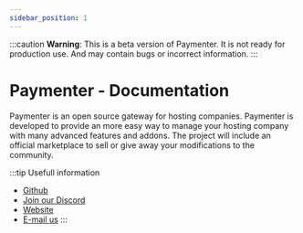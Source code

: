 ```yaml
---
sidebar_position: 1
---
```


:::caution 
**Warning**: This is a beta version of Paymenter. It is not ready for production use. And may contain bugs or incorrect information.
:::
# Paymenter - Documentation
Paymenter is an open source gateway for hosting companies. Paymenter is developed to provide an more easy way to manage your hosting company with many advanced features and addons. The project will include an official marketplace to sell or give away your modifications to the community.

:::tip Usefull information
* [Github](https://github.com/Paymenter)
* [Join our Discord](https://discord.gg/v42TvwT58H)
* [Website](https://paymenter.org/)
* [E-mail us](mailto:hello@paymenter.org)
:::